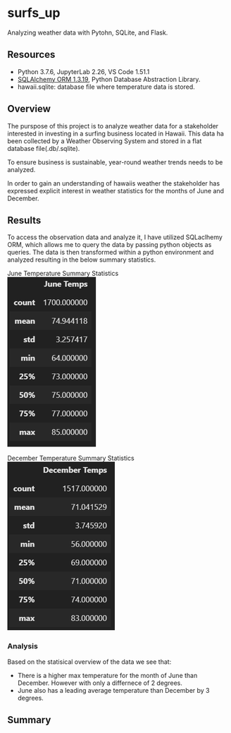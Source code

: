 # surfs_up
Analyzing weather data with Pytohn, SQLite, and Flask.

## Resources 
- Python 3.7.6, JupyterLab 2.26, VS Code 1.51.1
- [SQLAlchemy ORM 1.3.19](https://docs.sqlalchemy.org/en/13/orm/), Python Database Abstraction Library.
- hawaii.sqlite: database file where temperature data is stored.

## Overview
The purspose of this project is to analyze weather data  for a stakeholder interested in investing in a surfing business located in Hawaii.
This data ha been collected by a Weather Observing System and stored in a flat database file(.db/.sqlite).

To ensure business is sustainable, year-round weather trends needs to be analyzed. 

In order to gain an understanding of hawaiis weather the stakeholder has expressed explicit interest in weather statistics for the months of June and December. 

## Results 
To access the observation data and analyze it, I have utilized SQLaclhemy ORM, which allows me to query the data by passing python objects as queries. 
The data is then transformed within a python environment and analyzed resulting in the below summary statistics.

 June Temperature Summary Statistics  <br>
![june_temp](https://github.com/DonnieData/surfs_up/blob/main/Reosurce/june_frame.png)

 December Temperature Summary Statistics  <br>
![december_temp](https://github.com/DonnieData/surfs_up/blob/main/Reosurce/december_frame.png)

### Analysis
Based on the statisical overview of the data we see that: 
- There is a higher max temperature for the month of June than December. However with only a differnece of 2 degrees. 
- June also has a leading average temperature than December by 3 degrees. 


## Summary 



